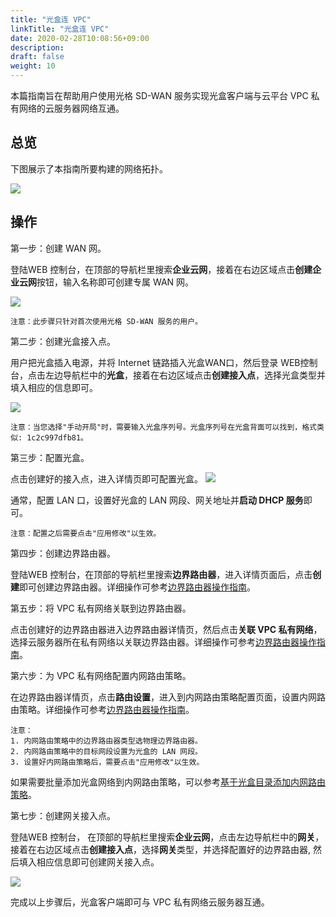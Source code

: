 ```yaml
---
title: "光盒连 VPC"
linkTitle: "光盒连 VPC"
date: 2020-02-28T10:08:56+09:00
description:
draft: false
weight: 10
---
```


本篇指南旨在帮助用户使用光格 SD-WAN 服务实现光盒客户端与云平台 VPC 私有网络的云服务器网络互通。 

## 总览

下图展示了本指南所要构建的网络拓扑。

![](../../_images/cpe_connect_vpc_topology.png)

## 操作

第一步：创建 WAN 网。

登陆WEB 控制台，在顶部的导航栏里搜索**企业云网**，接着在右边区域点击**创建企业云网**按钮，输入名称即可创建专属 WAN 网。

![](../../_images/create_wan_net.png)

    注意：此步骤只针对首次使用光格 SD-WAN 服务的用户。

第二步：创建光盒接入点。


用户把光盒插入电源，并将 Internet 链路插入光盒WAN口，然后登录 WEB控制台，点击左边导航栏中的**光盒**，接着在右边区域点击**创建接入点**，选择光盒类型并填入相应的信息即可。

![](../../_images/create_wan_cpe.png)

    注意：当您选择"手动开局"时，需要输入光盒序列号。光盒序列号在光盒背面可以找到，格式类似: 1c2c997dfb81。

第三步：配置光盒。

点击创建好的接入点，进入详情页即可配置光盒。
![](../../_images/describe_wan_cpe.png)   

通常，配置 LAN 口，设置好光盒的 LAN 网段、网关地址并**启动 DHCP 服务**即可。 

    注意：配置之后需要点击"应用修改"以生效。
第四步：创建边界路由器。

登陆WEB 控制台，在顶部的导航栏里搜索**边界路由器**，进入详情页面后，点击**创建**即可创建边界路由器。详细操作可参考[边界路由器操作指南](../../../../../network/border_router/manual/border_user_guide)。

第五步：将 VPC 私有网络关联到边界路由器。


点击创建好的边界路由器进入边界路由器详情页，然后点击**关联 VPC 私有网络**，选择云服务器所在私有网络以关联边界路由器。详细操作可参考[边界路由器操作指南](../../../../../network/border_router/manual/border_user_guide)。

第六步：为 VPC 私有网络配置内网路由策略。


在边界路由器详情页，点击**路由设置**，进入到内网路由策略配置页面，设置内网路由策略。详细操作可参考[边界路由器操作指南](../../../../../network/border_router/manual/border_user_guide)。

    注意：
    1. 内网路由策略中的边界路由器类型选物理边界路由器。
    2. 内网路由策略中的目标网段设置为光盒的 LAN 网段。
    3. 设置好内网路由策略后，需要点击"应用修改"以生效。

如果需要批量添加光盒网络到内网路由策略，可以参考[基于光盒目录添加内网路由策略](../cpe_directory/)。

第七步：创建网关接入点。

登陆WEB 控制台， 在顶部的导航栏里搜索**企业云网**，点击左边导航栏中的**网关**，接着在右边区域点击**创建接入点**，选择**网关**类型，并选择配置好的边界路由器, 然后填入相应信息即可创建网关接入点。

![](../../_images/create_vpc_wan_access.png)

完成以上步骤后，光盒客户端即可与 VPC 私有网络云服务器互通。

